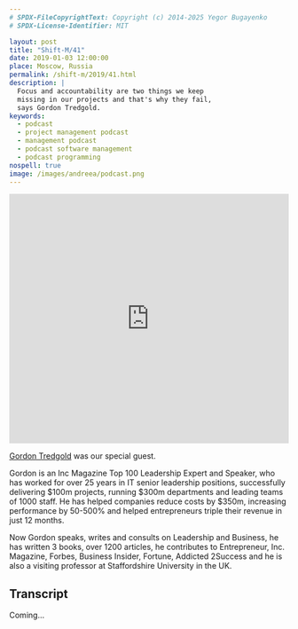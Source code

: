 ```yaml
---
# SPDX-FileCopyrightText: Copyright (c) 2014-2025 Yegor Bugayenko
# SPDX-License-Identifier: MIT

layout: post
title: "Shift-M/41"
date: 2019-01-03 12:00:00
place: Moscow, Russia
permalink: /shift-m/2019/41.html
description: |
  Focus and accountability are two things we keep
  missing in our projects and that's why they fail,
  says Gordon Tredgold.
keywords:
  - podcast
  - project management podcast
  - management podcast
  - podcast software management
  - podcast programming
nospell: true
image: /images/andreea/podcast.png
---
```


<iframe width="100%" height="450" scrolling="no" frameborder="no" allow="autoplay" src="https://w.soundcloud.com/player/?url=https%3A//api.soundcloud.com/tracks/553920822%3Fsecret_token%3Ds-elQhG&color=%23ff5500&auto_play=false&hide_related=false&show_comments=true&show_user=true&show_reposts=false&show_teaser=true&visual=true"></iframe>

[Gordon Tredgold](https://www.gordontredgold.com/) was our special guest.

Gordon is an Inc Magazine Top 100 Leadership Expert and Speaker,
who has worked for over 25 years in IT senior leadership positions,
successfully delivering $100m projects, running $300m departments and leading
teams of 1000 staff. He has helped companies reduce costs by $350m,
increasing performance by 50-500%  and helped entrepreneurs
triple their revenue in just 12 months.

Now Gordon speaks, writes and consults on Leadership and Business,
he has written 3 books, over 1200 articles, he contributes to
Entrepreneur, Inc. Magazine, Forbes, Business Insider, Fortune,
Addicted 2Success and he is also a visiting professor at
Staffordshire University in the UK.

## Transcript

Coming...
